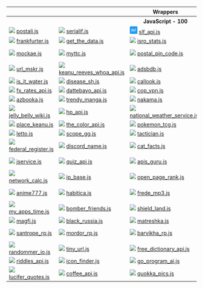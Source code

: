 <body>
  <table>
    <tr> <th colspan="5">Wrappers</th> </tr>
    <tr> <th colspan="5">JavaScript - 100</th> </tr>
    <tr>
      <td>
        <img src="https://postali.app/favicon.svg" height="20px">
        <a href="https://github.com/aurelione/postali.js"> postali.js </a> </td>
      <td>
        <img src="https://color.serialif.com/images/favicon.png" height="20px">
        <a href="https://github.com/aurelione/serialif.js"> serialif.js </a> </td>
      <td>
        <img src="https://github.com/slftool/slftool.github.io/blob/master/icon.png?raw=true" height="20px">
        <a href="https://github.com/aurelione/slf_api.js"> slf_api.js </a> </td>
      <td>
        <img src="https://github.com/user-attachments/assets/6a53f6f6-9049-46f5-ba69-16bf0233cd1f" height="20px">
        <a href="https://github.com/aurelione/stephen_king_api.js"> stephen_king_api.js </a> </td>
      <td>
        <img src="https://encrypted-tbn0.gstatic.com/images?q=tbn:ANd9GcSJ72ONndRqb3ljhty-gkZesBoXOuMSAgy8gA&s" height="20px">
        <a href="https://github.com/aurelione/vat_comply.js"> vat_comply.js </a> </td>
    </tr>
    <tr>
      <td>
        <img src="https://frankfurter.dev/favicon.svg?v=1748629791" height="20px">
        <a href="https://github.com/aurelione/frankfurter.js"> frankfurter.js </a> </td>
      <td>
        <img src="https://github.com/user-attachments/assets/733c1eef-8a9f-4e30-acdf-30e6269a6202" height="20px">
        <a href="https://github.com/aurelione/get_the_data.js"> get_the_data.js </a> </td>
      <td>
        <img src="https://isrostats.in/favicon.ico" height="20px">
        <a href="https://github.com/aurelione/isro_stats.js"> isro_stats.js </a> </td>
      <td>
        <img src="https://libretranslate.com/static/icon.svg" height="20px">
        <a href="https://github.com/aurelione/libre_translate.js"> libre_translate.js </a> </td>
      <td>
        <img src="https://github.com/user-attachments/assets/cf229db3-3cf4-41d0-a7ca-95926b6f5160" height="20px">
        <a href="https://github.com/aurelione/logo_types.js"> logo_types.js </a> </td>
    </tr>
    <tr>
      <td>
        <img src="https://mockae.com/wp-content/uploads/2024/08/cropped-android-chrome-512x512-1-192x192.png" height="20px">
        <a href="https://github.com/aurelione/mockae.js"> mockae.js </a> </td>
      <td>
        <img src="https://myttc.ca/images/logo.png" height="20px">
        <a href="https://github.com/aurelione/myttc.js"> myttc.js </a> </td>
      <td>
        <img src="https://github.com/user-attachments/assets/16af8ee6-392a-4c96-bed3-625be2afb3a5" height="20px">
        <a href="https://github.com/aurelione/postal_pin_code.js"> postal_pin_code.js </a> </td>
      <td>
        <img src="https://www.refugerestrooms.org/assets/logo-100x100-86f97aa57df88c23fc970a8860578fc8d5b45b6c74ea1b437774e2bedb2a771f.png" height="20px">
        <a href="https://github.com/aurelione/refuge_restrooms.js"> refuge_restrooms.js </a> </td>
      <td>
        <img src="https://italian-jokes.vercel.app/favicon.ico" height="20px">
        <a href="https://github.com/aurelione/italian_jokes_api.js"> italian_jokes_api.js </a> </td>
    </tr>
    <tr>
      <td>
        <img src="https://axorax.github.io/urlmskr/favicon.svg" height="20px">
        <a href="https://github.com/aurelione/url_mskr.js"> url_mskr.js </a> </td>
      <td>
        <img src="https://whoa.onrender.com/static/media/Logo.f1d6ed215b2053ffc268.png" height="20px">
        <a href="https://github.com/aurelione/keanu_reeves_whoa_api.js"> keanu_reeves_whoa_api.js </a> </td>
      <td>
        <img src="https://www.adsbdb.com/images/android-chrome-512x512.png" height="20px">
        <a href="https://github.com/aurelione/adsbdb.js"> adsbdb.js </a> </td>
      <td>
        <img src="https://github.com/user-attachments/assets/a05e6c8c-2724-4b3f-8c5e-c3fac9c960cd" height="20px">
        <a href="https://github.com/aurelione/bhagavad_gita_api.js"> bhagavad_gita_api.js </a> </td>
      <td>
        <img src="https://apislist.com/storage/2026/icon.png" height="20px">
        <a href="https://github.com/aurelione/pun_api.js"> pun_api.js </a> </td>
    </tr>
    <tr>
      <td>
        <img src="https://github.com/user-attachments/assets/2242d0cf-624c-4852-a229-a3bc483ba6c3" height="20px">
        <a href="https://github.com/aurelione/is_it_water.js"> is_it_water.js </a> </td>
      <td>
        <img src="https://disease.sh/assets/img/icon_caw_simple.png" height="20px">
        <a href="https://github.com/aurelione/disease_sh.js"> disease_sh.js </a> </td>
      <td>
        <img src="https://callook.info/favicon.ico" height="20px">
        <a href="https://github.com/aurelione/callook.js"> callook.js </a> </td>
      <td>
        <img src="https://digidates.de/img/digidates-logo.svg" height="20px">
        <a href="https://github.com/aurelione/digi_dates.js"> digi_dates.js </a> </td>
      <td>
        <img src="https://docs.zelda.fanapis.com/img/logo.png" height="20px">
        <a href="https://github.com/aurelione/zelda_api.js"> zelda_api.js </a> </td>
    </tr>
    <tr>
      <td>
        <img src="https://fxratesapi.com/_next/image?url=%2F_next%2Fstatic%2Fmedia%2Flogo.2a6b4d01.png&w=492&q=75" height="20px">
        <a href="https://github.com/aurelione/fx_rates_api.js"> fx_rates_api.js </a> </td>
      <td>
        <img src="https://api-dattebayo.vercel.app/assets/images/logo.png" height="20px">
        <a href="https://github.com/aurelione/dattebayo_api.js"> dattebayo_api.js </a> </td>
      <td>
        <img src="https://copvpn.com/wp-content/uploads/2023/10/logo.svg" height="20px">
        <a href="https://github.com/aurelione/cop_vpn.js"> cop_vpn.js </a> </td>
      <td>
        <img src="https://tolle.io/images/tolle_logo.png" height="20px">
        <a href="https://github.com/aurelione/tolle_vpn.js"> tolle_vpn.js </a> </td>
      <td>
        <img src="https://github.com/user-attachments/assets/ed4d2f0e-f1f5-4b16-9485-aa0de0821a2a" height="20px">
        <a href="https://github.com/aurelione/norm.js"> norm.js </a> </td>
    </tr>
    <tr>
      <td>
        <img src="https://azbooka.ru/favicon.svg" height="20px">
        <a href="https://github.com/aurelione/azbooka.js"> azbooka.js </a> </td>
      <td>
        <img src="https://github.com/user-attachments/assets/a8551b6a-9d7b-4c9e-9aec-90aa1104ac6d" height="20px">
        <a href="https://github.com/aurelione/trendy_manga.js"> trendy_manga.js </a> </td>
      <td>
        <img src="https://nakama.social//icons/logo-circle.svg" height="20px">
        <a href="https://github.com/aurelione/nakama.js"> nakama.js </a> </td>
      <td>
        <img src="https://mail.tm/apple-touch-icon.png" height="20px">
        <a href="https://github.com/aurelione/mail_tm.js"> mail_tm.js </a> </td>
      <td>
        <img src="https://getnada.cc/wp-content/uploads/2023/11/getnada-white.png" height="20px">
        <a href="https://github.com/aurelione/nada.js"> nada.js </a> </td>
    </tr>
    <tr>
      <td>
        <img src="https://jelly-belly-wiki.netlify.app/static/media/fivcon-final.799a6a76d33db1724b5c.png" height="20px">
        <a href="https://github.com/aurelione/jelly_belly_wiki.js"> jelly_belly_wiki.js </a> </td>
      <td>
        <img src="https://hp-api.onrender.com/images/Favicons/icons8-harry-potter-papercut-512.png" height="20px">
        <a href="https://github.com/aurelione/hp_api.js"> hp_api.js </a> </td>
      <td>
        <img src="https://www.weather.gov/bundles/templating/images/header/header.png" height="20px">
        <a href="https://github.com/aurelione/national_weather_service.js"> national_weather_service.js </a> </td>
      <td>
        <img src="https://strangerthings-quotes.vercel.app/images/favicon.png" height="20px">
        <a href="https://github.com/aurelione/stranger_things_quotes.js"> stranger_things_quotes.js </a> </td>
      <td>
        <img src="https://publicapi.dev/images/logos/whatthecommit.com.png" height="20px">
        <a href="https://github.com/aurelione/what_the_commit.js"> what_the_commit.js </a> </td>
    </tr>
    <tr>
      <td>
        <img src="https://placekeanu.com/static/apple-touch-icon.png" height="20px">
        <a href="https://github.com/aurelione/place_keanu.js"> place_keanu.js </a> </td>
      <td>
        <img src="https://www.thecolorapi.com/images/favicon.png" height="20px">
        <a href="https://github.com/aurelione/the_color_api.js"> the_color_api.js </a> </td>
      <td>
        <img src="https://docs.pokemontcg.io/img/gengar.png" height="20px">
        <a href="https://github.com/aurelione/pokemon_tcg.js"> pokemon_tcg.js </a> </td>
      <td>
        <img src="https://5e-bits.github.io/docs/img/favicon.ico" height="20px">
        <a href="https://github.com/aurelione/dnd5e_api.js"> dnd5e_api.js </a> </td>
      <td>
        <img src="https://c1.tablecdn.com/pa/city-bikes-api.jpg" height="20px">
        <a href="https://github.com/aurelione/city_bikes.js"> city_bikes.js </a> </td>
    </tr>
    <tr>
      <td>
        <img src="https://letto.app/android-icon-192x192.png" height="20px">
        <a href="https://github.com/aurelione/letto.js"> letto.js </a> </td>
      <td>
        <img src="https://github.com/user-attachments/assets/db93e4d3-8d3d-4053-a180-242ea78c315f" height="20px">
        <a href="https://github.com/aurelione/scope_gg.js"> scope_gg.js </a> </td>
      <td>
        <img src="https://play-lh.googleusercontent.com/Fdl7pkrh6aaKtQX5qbFhINpfbdyYvHTief7qo69ibN7OQLESAmwI1NHdkWnzQ5y5zMJ4=w480-h960-rw" height="20px">
        <a href="https://github.com/aurelione/tactician.js"> tactician.js </a> </td>
      <td>
        <img src="https://anime.fans/logo512.png" height="20px">
        <a href="https://github.com/aurelione/anime_fans.js"> anime_fans.js </a> </td>
      <td>
        <img src="https://csfloat.com/assets/n-mini-logo.png" height="20px">
        <a href="https://github.com/aurelione/cs_float.js"> cs_float.js </a> </td>
    </tr>
    <tr>
      <td>
        <img src="https://user-images.githubusercontent.com/77536370/186207075-d7e83e9f-1739-442c-92d3-5a57daa2275d.svg" height="20px">
        <a href="https://github.com/aurelione/federal_register.js"> federal_register.js </a> </td>
      <td>
        <img src="https://discord.name/apple-touch-icon.png" height="20px">
        <a href="https://github.com/aurelione/discord_name.js"> discord_name.js </a> </td>
      <td>
        <img src="https://i.imgur.com/9RGJ5Ea.png" height="20px">
        <a href="https://github.com/aurelione/cat_facts.js"> cat_facts.js </a> </td>
      <td>
        <img src="https://randomfox.ca/logo.png" height="20px">
        <a href="https://github.com/aurelione/random_fox.js"> random_fox.js </a> </td>
      <td>
        <img src="https://publicapi.dev/images/logos/xkcd.com.png" height="20px">
        <a href="https://github.com/aurelione/xkcd.js"> xkcd.js </a> </td>
    </tr>
    <tr>
      <td>
        <img src="https://raw.githubusercontent.com/sottenad/jService/refs/heads/master/public/images/trebek.png" height="20px">
        <a href="https://github.com/aurelione/jservice.js"> jservice.js </a> </td>
      <td>
        <img src="https://quizapi.io/storage/QuizApi_Logo_White.png" height="20px">
        <a href="https://github.com/aurelione/quiz_api.js"> quiz_api.js </a> </td>
      <td>
        <img src="https://apis.guru/images/svg/logo.svg" height="20px">
        <a href="https://github.com/aurelione/apis_guru.js"> apis_guru.js </a> </td>
      <td>
        <img src="https://macaddress.io/images/vertical-logo-black.png?v=2" height="20px">
        <a href="https://github.com/aurelione/mac_address_io.js"> mac_address_io.js </a> </td>
      <td>
        <img src="https://proxykingdom.com/assets/images/brand.png" height="20px">
        <a href="https://github.com/aurelione/proxy_kingdom.js"> proxy_kingdom.js </a> </td>
    </tr>
    <tr>
      <td>
        <img src="https://networkcalc.com/images/logo.png" height="20px">
        <a href="https://github.com/aurelione/network_calc.js"> network_calc.js </a> </td>
      <td>
        <img src="https://ipbase.com/img/ipbase_logo.svg" height="20px">
        <a href="https://github.com/aurelione/ip_base.js"> ip_base.js </a> </td>
      <td>
        <img src="https://www.domcop.com/openpagerank/assets/images/OpenPageRank.png" height="20px">
        <a href="https://github.com/aurelione/open_page_rank.js"> open_page_rank.js </a> </td>
      <td>
        <img src="https://weheartit.com/images/logo.svg" height="20px">
        <a href="https://github.com/aurelione/we_heart_it.js"> we_heart_it.js </a> </td>
      <td>
        <img src="https://cdn-misc.brawlify.com/front/Star.svg" height="20px">
        <a href="https://github.com/aurelione/brawlify.js"> brawlify.js </a> </td>
    </tr>
    <tr>
      <td>
        <img src="https://anime777.ru/apple-icon-512x512.png" height="20px">
        <a href="https://github.com/aurelione/anime777.js"> anime777.js </a> </td>
      <td>
        <img src="https://upload.wikimedia.org/wikipedia/ru/0/06/Habitica_logo.png" height="20px">
        <a href="https://github.com/aurelione/habitica.js"> habitica.js </a> </td>
      <td>
        <img src="https://fredemp3.ru/favicon.ico" height="20px">
        <a href="https://github.com/aurelione/frede_mp3.js"> frede_mp3.js </a> </td>
      <td>
        <img src="https://play-lh.googleusercontent.com/WsGICIZQvP1eEx-TjN0TeWHWdpqENuV7lNIA-IYNu6rVHBlmM76mFVoWSIDxCxG3CA" height="20px">
        <a href="https://github.com/aurelione/flapping_cage.js"> flapping_cage.js </a> </td>
      <td>
        <img src="https://play-lh.googleusercontent.com/Q5umRrv41VdUx9Pj7FBO_Ra8pHSchpsaivF9Ng0QTGZQT-DGJdu_EhnT8su_Tc7oi2Y" height="20px">
        <a href="https://github.com/aurelione/flapping_together.js"> flapping_together.js </a> </td>
    </tr>
    <tr>
      <td>
        <img src="https://play-lh.googleusercontent.com/eWrjwwOC9YreoEiCKUTLA8fH5-dz3QCFH39A9S5u3APcZNpvYZ1mVxV5dvBWD1vc7L7x=w240-h480-rw" height="20px">
        <a href="https://github.com/aurelione/my_apps_time.js"> my_apps_time.js </a> </td>
      <td>
        <img src="https://hyperkani.com/wp-content/uploads/2021/02/BomberLogo_BG_1_700px_tiny.png" height="20px">
        <a href="https://github.com/aurelione/bomber_friends.js"> bomber_friends.js </a> </td>
      <td>
        <img src="https://user-images.githubusercontent.com/77536370/200382040-8f549a49-80fd-497f-b88b-d52d2d67ba39.png" height="20px">
        <a href="https://github.com/aurelione/shield_land.js"> shield_land.js </a> </td>
      <td>
        <img src="https://play-lh.googleusercontent.com/ZX-LIMGoP14MnT3cfLYL2BRh9FvojYipkkUgV1_t6qbGDecf0JH3dW_Ah4Trutc2KA" height="20px">
        <a href="https://github.com/aurelione/brainly.js"> brainly.js </a> </td>
      <td>
        <img src="https://play-lh.googleusercontent.com/pKnaImaiY9nabDTkvBRcz15LPKVvMFukqDMeotHPCYRw4Ce0J1w5pYgHKYpf6-UTXQ=w240-h480-rw" height="20px">
        <a href="https://github.com/aurelione/main.js"> main.js </a> </td>
    </tr>
    <tr>
      <td>
        <img src="https://user-images.githubusercontent.com/77536370/209464586-25b1298e-a7fe-44e3-ac04-8a5563cab520.png" height="20px">
        <a href="https://github.com/aurelione/magfi.js"> magfi.js </a> </td>
      <td>
        <img src="https://user-images.githubusercontent.com/77536370/209464629-3d0961ed-3f4d-439a-b925-bb1f6a1a4a66.png" height="20px">
        <a href="https://github.com/aurelione/black_russia.js"> black_russia.js </a> </td>
      <td>
        <img src="https://user-images.githubusercontent.com/77536370/209464609-77ad4870-c947-425f-97ee-09814380d2e3.png" height="20px">
        <a href="https://github.com/aurelione/matreshka.js"> matreshka.js </a> </td>
      <td>
        <img src="https://play-lh.googleusercontent.com/iSNtfoXRWQMQDgU5COv877QvLLDwN4yJuAccG8M0MwtFYrZjQJZXRGVoU-Jt3w0FM89e" height="20px">
        <a href="https://github.com/aurelione/world_noor.js"> world_noor.js </a> </td>
      <td>
        <img src="https://user-images.githubusercontent.com/77536370/209464662-caf7ff2c-66c6-4c90-aca6-5d635ef44f01.png" height="20px">
        <a href="https://github.com/aurelione/role_gate.js"> role_gate.js </a> </td>
    </tr>
    <tr>
      <td>
        <img src="https://user-images.githubusercontent.com/77536370/209464692-ba115d9e-ff65-4215-8498-6628e17d8367.png" height="20px">
        <a href="https://github.com/aurelione/santrope_rp.js"> santrope_rp.js </a> </td>
      <td>
        <img src="https://user-images.githubusercontent.com/77536370/209562868-089d20a0-3ca8-4071-8013-88fde3692e9a.png" height="20px">
        <a href="https://github.com/aurelione/mordor_rp.js"> mordor_rp.js </a> </td>
      <td>
        <img src="https://user-images.githubusercontent.com/77536370/210063603-3fbda69a-55f3-4210-b1b7-11be6fe1e7f2.png" height="20px">
        <a href="https://github.com/aurelione/barvikha_rp.js"> barvikha_rp.js </a> </td>
      <td>
        <img src="https://play-lh.googleusercontent.com/aaGjX6qQAk2yc62CCg8VDddqPsEj3ELvA6SpX_SuXYVmQih77wUrUZm17-jMql-cmA" height="20px">
        <a href="https://github.com/aurelione/bottled.js"> bottled.js </a> </td>
      <td>
        <img src="https://web-static.cdn.boltgaming.io/store2/gambit_1748601927653/gambitLogoSite.webp" height="20px">
        <a href="https://github.com/aurelione/store_standoff2.js"> store_standoff2.js </a> </td>
    </tr>
    <tr>
      <td>
        <img src="https://randommer.io/images/thumbnails/randommer.png" height="20px">
        <a href="https://github.com/aurelione/randommer_io.js"> randommer_io.js </a> </td>
      <td>
        <img src="https://tiny.cc/public/images/newlogo.png" height="20px">
        <a href="https://github.com/aurelione/tiny_url.js"> tiny_url.js </a> </td>
      <td>
        <img src="https://dictionaryapi.dev/favicon.ico" height="20px">
        <a href="https://github.com/aurelione/free_dictionary_api.js"> free_dictionary_api.js </a> </td>
      <td>
        <img src="https://hindi-quotes.vercel.app/assets/quote.png" height="20px">
        <a href="https://github.com/aurelione/hindi_quotes.js"> hindi_quotes.js </a> </td>
      <td>
        <img src="http://numbersapi.com/img/favicon.ico" height="20px">
        <a href="https://github.com/aurelione/numbers_api.js"> numbers_api.js </a> </td>
    </tr>
    <tr>
      <td>
        <img src="https://riddles-api.vercel.app/assets/puzzle.png" height="20px">
        <a href="https://github.com/aurelione/riddles_api.js"> riddles_api.js </a> </td>
      <td>
        <img src="https://user-images.githubusercontent.com/77536370/213907111-e64296b0-0f28-4e84-b8d1-affd204f83a5.svg" height="20px">
        <a href="https://github.com/aurelione/icon_finder.js"> icon_finder.js </a> </td>
      <td>
        <img src="https://web.archive.org/web/20230421162943if_/https://goprogram.ai/favicon.ico" height="20px">
        <a href="https://github.com/aurelione/go_program_ai.js"> go_program_ai.js </a> </td>
      <td>
        <img src="https://animechan.io/_next/image?url=%2Fanimechan-logo.png&w=640&q=75" height="20px">
        <a href="https://github.com/aurelione/anime_chan.js"> anime_chan.js </a> </td>
      <td>
        <img src="https://user-images.githubusercontent.com/77536370/213914668-4e775b85-3a56-48c6-b1e0-7b1c5c46c75d.jpg" height="20px">
        <a href="https://github.com/aurelione/jc_quotes.js"> jc_quotes.js </a> </td>
    </tr>
    <tr>
      <td>
        <img src="https://lucifer-quotes.vercel.app/images/favicon.png" height="20px">
        <a href="https://github.com/aurelione/lucifer_quotes.js"> lucifer_quotes.js </a> </td>
      <td>
        <img src="https://coffee.alexflipnote.dev/assets/profile.png" height="20px">
        <a href="https://github.com/aurelione/coffee_api.js"> coffee_api.js </a> </td>
      <td>
        <img src="https://avatars.githubusercontent.com/u/119902381?s=200&v=4" height="20px">
        <a href="https://github.com/aurelione/quokka_pics.js"> quokka_pics.js </a> </td>
      <td>
        <img src="https://rapidapi.com/cdn/images?url=https://rapidapi-prod-apis.s3.amazonaws.com/d3a34aa5-b743-444c-9f27-2efe0bea7b9a.png" height="20px">
        <a href="https://github.com/aurelione/testimonial_api.js"> testimonial_api.js </a> </td>
      <td>
        <img src="https://yesno.wtf/assets/favicons/favicon-196x196-d7156a060e23907ce2dce339a7fef7df.png" height="20px">
        <a href="https://github.com/aurelione/yes_no.js"> yes_no.js </a> </td>
  </table>
</body>
